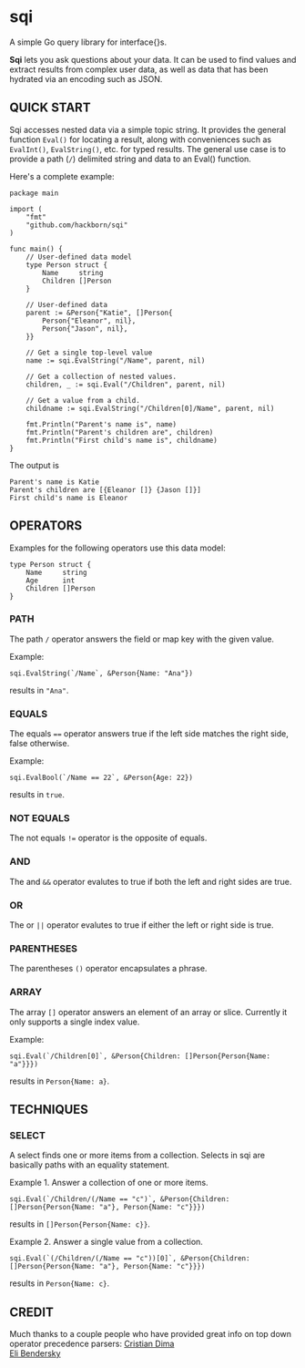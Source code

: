 # sqi
A simple Go query library for interface{}s.

**Sqi** lets you ask questions about your data. It can be used to find values and extract results from complex user data, as well as data that has been hydrated via an encoding such as JSON.

## QUICK START ##

Sqi accesses nested data via a simple topic string. It provides the general function `Eval()` for locating a result, along with conveniences such as `EvalInt()`, `EvalString()`, etc. for typed results. The general use case is to provide a path (`/`) delimited string and data to an Eval() function.

Here's a complete example:


```
package main

import (
	"fmt"
	"github.com/hackborn/sqi"
)

func main() {
	// User-defined data model
	type Person struct {
		Name     string
		Children []Person
	}

	// User-defined data
	parent := &Person{"Katie", []Person{
		Person{"Eleanor", nil},
		Person{"Jason", nil},
	}}

	// Get a single top-level value
	name := sqi.EvalString("/Name", parent, nil)

	// Get a collection of nested values.
	children, _ := sqi.Eval("/Children", parent, nil)

	// Get a value from a child.
	childname := sqi.EvalString("/Children[0]/Name", parent, nil)

	fmt.Println("Parent's name is", name)
	fmt.Println("Parent's children are", children)
	fmt.Println("First child's name is", childname)
}
```

The output is
```
Parent's name is Katie
Parent's children are [{Eleanor []} {Jason []}]
First child's name is Eleanor
```

## OPERATORS ##

Examples for the following operators use this data model:

```
type Person struct {
	Name     string
	Age      int
	Children []Person
}
```

### PATH ###

The path `/` operator answers the field or map key with the given value.

Example:
```
sqi.EvalString(`/Name`, &Person{Name: "Ana"})
```
results in `"Ana"`.

### EQUALS ###

The equals `==` operator answers true if the left side matches the right side, false otherwise.

Example:
```
sqi.EvalBool(`/Name == 22`, &Person{Age: 22})
```
results in `true`.

### NOT EQUALS ###

The not equals `!=` operator is the opposite of equals.

### AND ###

The and `&&` operator evalutes to true if both the left and right sides are true.

### OR ###

The or `||` operator evalutes to true if either the left or right side is true.

### PARENTHESES ###

The parentheses `()` operator encapsulates a phrase.

### ARRAY ###

The array `[]` operator answers an element of an array or slice. Currently it only supports a single index value.

Example:
```
sqi.Eval(`/Children[0]`, &Person{Children: []Person{Person{Name: "a"}}})
```
results in `Person{Name: a}`.

## TECHNIQUES ##

### SELECT ###

A select finds one or more items from a collection. Selects in sqi are basically paths with an equality statement.

Example 1. Answer a collection of one or more items.
```
sqi.Eval(`/Children/(/Name == "c")`, &Person{Children: []Person{Person{Name: "a"}, Person{Name: "c"}}})
```
results in `[]Person{Person{Name: c}}`.

Example 2. Answer a single value from a collection.
```
sqi.Eval(`(/Children/(/Name == "c"))[0]`, &Person{Children: []Person{Person{Name: "a"}, Person{Name: "c"}}})
```
results in `Person{Name: c}`.

## CREDIT ##

Much thanks to a couple people who have provided great info on top down operator precedence parsers:
[Cristian Dima](http://www.cristiandima.com/top-down-operator-precedence-parsing-in-go)\
[Eli Bendersky](https://eli.thegreenplace.net/2010/01/02/top-down-operator-precedence-parsing)